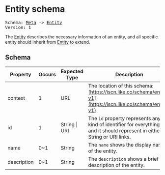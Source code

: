 # Entity schema

<pre>
Schema: <a href="../meta/v1.md">Meta</a> -> <a href="#">Entity</a>
Version: 1
</pre>

The [Entity](#) describes the necessary information of an entity, and all specific entity should inherit from [Entity](#) to extend.

## Schema

Property|Occurs|Expected Type|Description
--|--|--|--
context|1|URL|The location of this schema:<br>[https://iscn.like.co/schema/entity-v1](https://iscn.like.co/schema/entity-v1)
id|1|String \| URI|The `id` property represents any kind of identifier for everything, and it should represent in either as String or URI links.
name|0~1|String|The `name` shows the display name of the entity.
description|0~1|String|The `description` shows a brief description of the entity.
